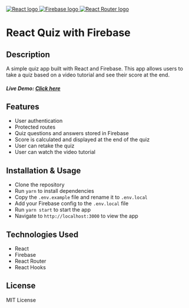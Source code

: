 <p>
    <a href="" rel="noopener">
        <img src="https://img.shields.io/badge/-React-61DAFB?logo=react&logoColor=white&style=for-the-badge" alt="React logo">
    </a>
    <a href="" rel="noopener">
        <img src="https://img.shields.io/badge/-Firebase-FFCA28?logo=firebase&logoColor=white&style=for-the-badge" alt="Firebase logo">
    </a>
    <a href="" rel="noopener">
        <img src="https://img.shields.io/badge/-React%20Router-CA4245?logo=react-router&logoColor=white&style=for-the-badge" alt="React Router logo">
    </a>
</p>

# React Quiz with Firebase

## Description

A simple quiz app built with React and Firebase. This app allows users to take a quiz based on a video tutorial and see their score at the end.

##### Live Demo: <a href="https://ssg-react-quiz.netlify.app/" target="_blank">Click here</a>

## Features

-   User authentication
-   Protected routes
-   Quiz questions and answers stored in Firebase
-   Score is calculated and displayed at the end of the quiz
-   User can retake the quiz
-   User can watch the video tutorial

## Installation & Usage

-   Clone the repository
-   Run `yarn` to install dependencies
-   Copy the `.env.example` file and rename it to `.env.local`
-   Add your Firebase config to the `.env.local` file
-   Run `yarn start` to start the app
-   Navigate to `http://localhost:3000` to view the app

## Technologies Used

-   React
-   Firebase
-   React Router
-   React Hooks

## License

MIT License
